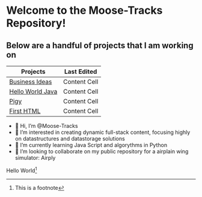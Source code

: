 # Welcome to the Moose-Tracks Repository!
## Below are a handful of projects that I am working on

| Projects  | Last Edited |
| ------------- | ------------- |
| [Business Ideas](https://github.com/Moose-Tracks/BusinessIdeas/)  | Content Cell  |
| [Hello World Java](https://github.com/Moose-Tracks/HelloWorldJava/)  | Content Cell  |
| [Pigy](https://github.com/Moose-Tracks/Pigy/)  | Content Cell  |
| [First HTML](https://github.com/Moose-Tracks/huntersHTML/)  | Content Cell  |

- 👋 Hi, I’m @Moose-Tracks
- 👀 I’m interested in creating dynamic full-stack content, focusing highly on datastructures and datastorage solutions
- 🌱 I’m currently learning Java Script and algorythms in Python
- 💞️ I’m looking to collaborate on my public repository for a airplain wing simulator: Airply

<!---
Moose-Tracks/Moose-Tracks is a ✨ special ✨ repository because its `README.md` (this file) appears on your GitHub profile.
You can click the Preview link to take a look at your changes.
--->

Hello World[^1]

[^1]: This is a footnote
